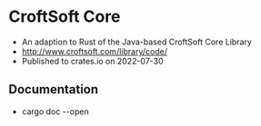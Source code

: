 # CroftSoft Core

- An adaption to Rust of the Java-based CroftSoft Core Library
- http://www.croftsoft.com/library/code/
- Published to crates.io on 2022-07-30

## Documentation

- cargo doc --open